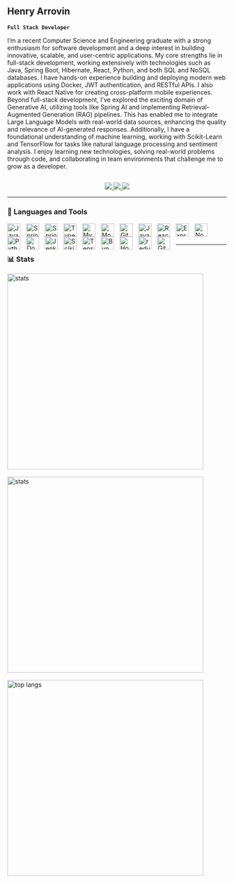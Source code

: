 ## Henry Arrovin

**`Full Stack Developer`**

I’m a recent Computer Science and Engineering graduate with a strong enthusiasm for software development and a deep interest in building innovative, scalable, and user-centric applications.
My core strengths lie in full-stack development, working extensively with technologies such as Java, Spring Boot, Hibernate, React, Python, and both SQL and NoSQL databases.
I have hands-on experience building and deploying modern web applications using Docker, JWT authentication, and RESTful APIs. I also work with React Native for creating cross-platform mobile experiences.
Beyond full-stack development, I’ve explored the exciting domain of Generative AI, utilizing tools like Spring AI and implementing Retrieval-Augmented Generation (RAG) pipelines.
This has enabled me to integrate Large Language Models with real-world data sources, enhancing the quality and relevance of AI-generated responses.
Additionally, I have a foundational understanding of machine learning, working with Scikit-Learn and TensorFlow for tasks like natural language processing and sentiment analysis.
I enjoy learning new technologies, solving real-world problems through code, and collaborating in team environments that challenge me to grow as a developer.

##

<div align="center">
    <a href="mailto:henry.a.s.arrovin@gmail.com">
        <img src="https://img.shields.io/badge/Gmail-333333?style=for-the-badge&logo=gmail&logoColor=red" />
    </a>
    <a href="https://www.linkedin.com/in/henry-arrovin">
        <img src="https://img.shields.io/badge/LinkedIn-0077B5?style=for-the-badge&logo=linkedin&logoColor=white" />
    </a>
    <a href="https://henry-arrovin.web.app">
        <img src="https://img.shields.io/badge/Portfolio-FF5722?style=for-the-badge&logo=todoist&logoColor=white" />
    </a>
</div>
<hr />

### 🧰 Languages and Tools

<img align="left" alt="Java" width="30px" style="padding-right:10px;" src="https://cdn.jsdelivr.net/gh/devicons/devicon/icons/java/java-original.svg"/>
<img align="left" alt="Spring" width="30px" style="padding-right:10px;" src="https://cdn.jsdelivr.net/gh/devicons/devicon/icons/spring/spring-original.svg" />
<img align="left" alt="Spring" width="30px" heigth="20px" style="padding-right:10px;" src="https://upload.wikimedia.org/wikipedia/commons/0/01/Apache_Kafka_logo.svg" />
<img align="left" alt="TypeScript" width="30px" style="padding-right:10px;" src="https://cdn.jsdelivr.net/gh/devicons/devicon/icons/typescript/typescript-plain.svg" />
<img align="left" alt="MySql" width="30px" style="padding-right:10px;" src="https://cdn.jsdelivr.net/gh/devicons/devicon@latest/icons/mysql/mysql-original.svg" />
<img align="left" alt="MongoDB" width="30px" style="padding-right:10px;" src="https://cdn.jsdelivr.net/gh/devicons/devicon@latest/icons/mongodb/mongodb-original.svg" />
<img align="left" alt="Git" width="30px" style="padding-right:10px;" src="https://cdn.jsdelivr.net/gh/devicons/devicon/icons/git/git-original.svg" />
<img align="left" alt="JavaScript" width="30px" style="padding-right:10px;" src="https://cdn.jsdelivr.net/gh/devicons/devicon/icons/javascript/javascript-plain.svg" />
<img align="left" alt="React" width="30px" style="padding-right:10px;" src="https://cdn.jsdelivr.net/gh/devicons/devicon/icons/react/react-original.svg" />
<img align="left" alt="Express" width="30px" style="padding-right:10px;" src="https://img.icons8.com/officel/80/express-js.png" />
<img align="left" alt="NodeJS" width="30px" style="padding-right:10px;" src="https://cdn.jsdelivr.net/gh/devicons/devicon/icons/nodejs/nodejs-original.svg" />
<img align="left" alt="Python" width="30px" style="padding-right:10px;" src="https://cdn.jsdelivr.net/gh/devicons/devicon@latest/icons/python/python-original.svg" />
<img align="left" alt="Docker" width="30px" style="padding-right:10px;" src="https://cdn.jsdelivr.net/gh/devicons/devicon@latest/icons/docker/docker-original.svg" />
<img align="left" alt="Jenkins" width="30px" style="padding-right:10px;" src="https://cdn.jsdelivr.net/gh/devicons/devicon@latest/icons/jenkins/jenkins-original.svg" />
<img align="left" alt="ScikitLearn" width="30px" style="padding-right:10px;" src="https://cdn.jsdelivr.net/gh/devicons/devicon@latest/icons/scikitlearn/scikitlearn-original.svg" />
<img align="left" alt="Tensorflow" width="30px" style="padding-right:10px;" src="https://cdn.jsdelivr.net/gh/devicons/devicon@latest/icons/tensorflow/tensorflow-original.svg" />
<img align="left" alt="Bun" width="30px" style="padding-right:10px;" src="https://icon.icepanel.io/Technology/svg/Bun.svg" />
<img align="left" alt="Hono" width="30px" style="padding-right:10px;" src="https://upload.wikimedia.org/wikipedia/commons/6/60/Hono-logo.svg" />
<img align="left" alt="redux" width="30px" style="padding-right:10px;" src="https://redux.js.org/img/redux.svg" />
<img align="left" alt="GitHub" width="30px" style="padding-right:10px;" src="https://www.svgrepo.com/show/475654/github-color.svg" />
<br />
<br />
<hr />

### 📊 Stats

<div>
    <img width="450" align="center" src="https://github-readme-streak-stats-salesp07.vercel.app/?user=Henryarrovin&count_private=true&theme=react&border_radius=10" alt="stats">
    <br /> <br />
    <img width="450" align="center" src="https://github-readme-stats-salesp07.vercel.app/api?username=Henryarrovin&count_private=true&show_icons=true&theme=react&rank_icon=github&border_radius=10%22%20alt=%22readme%20stats" alt="stats">
    <br /> <br />
    <img width="450" align="center" src="https://github-readme-stats-salesp07.vercel.app/api/top-langs/?username=Henryarrovin&hide=HTML&langs_count=8&layout=compact&theme=react&border_radius=10&size_weight=0.5&count_weight=0.5&exclude_repo=github-readme-stats" alt="top langs" />
</div>

<!--
**Henryarrovin/Henryarrovin** is a ✨ _special_ ✨ repository because its `README.md` (this file) appears on your GitHub profile.

Here are some ideas to get you started:

- 🔭 I’m currently working on ...
- 🌱 I’m currently learning ...
- 👯 I’m looking to collaborate on ...
- 🤔 I’m looking for help with ...
- 💬 Ask me about ...
- 📫 How to reach me: ...
- 😄 Pronouns: ...
- ⚡ Fun fact: ...
-->

